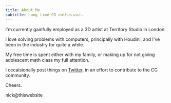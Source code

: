 ```yaml
---
title: About Me
subtitle: Long time CG enthusiast.
---
```


I'm currently gainfully employed as a 3D artist at Territory Studio in London.

I love solving problems with computers, principally with Houdini, and I've been in the industry for quite a while.

My free time is spent either with my family, or making up for not giving adolescent math class my full attention.

I occaisionally post things on [Twitter](https://twitter.com/FridayMarch26th), in an effort to contribute to the CG community.

Cheers.

nick@thiswebsite